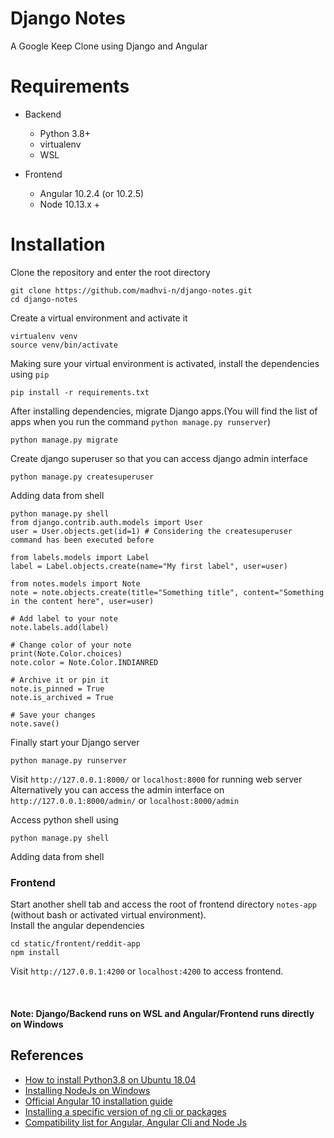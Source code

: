 # Django Notes
A Google Keep Clone using Django and Angular


# Requirements
- Backend
    - Python 3.8+
    - virtualenv
    - WSL


- Frontend
    - Angular 10.2.4 (or 10.2.5)
    - Node 10.13.x +



# Installation

Clone the repository and enter the root directory
```
git clone https://github.com/madhvi-n/django-notes.git
cd django-notes
```


Create a virtual environment and activate it
```
virtualenv venv
source venv/bin/activate
```

Making sure your virtual environment is activated, install the dependencies using `pip`
```
pip install -r requirements.txt
```

After installing dependencies, migrate Django apps.(You will find the list of apps when you run the command `python manage.py runserver`)
```
python manage.py migrate
```

Create django superuser so that you can access django admin interface
```
python manage.py createsuperuser

```

Adding data from shell
```
python manage.py shell
from django.contrib.auth.models import User
user = User.objects.get(id=1) # Considering the createsuperuser command has been executed before

from labels.models import Label
label = Label.objects.create(name="My first label", user=user)

from notes.models import Note
note = note.objects.create(title="Something title", content="Something in the content here", user=user)

# Add label to your note
note.labels.add(label)

# Change color of your note
print(Note.Color.choices)
note.color = Note.Color.INDIANRED

# Archive it or pin it
note.is_pinned = True
note.is_archived = True

# Save your changes
note.save()
```

Finally start your Django server
```
python manage.py runserver
```


Visit `http://127.0.0.1:8000/` or `localhost:8000` for running web server
Alternatively you can access the admin interface on `http://127.0.0.1:8000/admin/` or `localhost:8000/admin`

Access python shell using
```
python manage.py shell
```

Adding data from shell

### Frontend

Start another shell tab and access the root of frontend directory `notes-app` (without bash or activated virtual environment). <br>
Install the angular dependencies
```
cd static/frontent/reddit-app
npm install
```


Visit `http://127.0.0.1:4200` or `localhost:4200` to access frontend.

<br>

#### Note: Django/Backend runs on WSL and Angular/Frontend runs directly on Windows


## References

- [How to install Python3.8 on Ubuntu 18.04](https://linuxize.com/post/how-to-install-python-3-8-on-ubuntu-18-04/)
- [Installing NodeJs on Windows](https://www.guru99.com/download-install-node-js.html)
- [Official Angular 10 installation guide](https://v10.angular.io/guide/setup-local)
- [Installing a specific version of ng cli or packages](https://stackoverflow.com/questions/44759621/install-specific-version-of-ng-cli)
- [Compatibility list for Angular, Angular Cli and Node Js](https://stackoverflow.com/questions/60248452/is-there-a-compatibility-list-for-angular-angular-cli-and-node-js)
